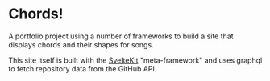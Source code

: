 # Chords!

A portfolio project using a number of frameworks to build a site that displays chords and their shapes for songs.

This site itself is built with the [SvelteKit](https://kit.svelte.dev/) "meta-framework" and uses graphql to fetch repository data from the GitHub API.
